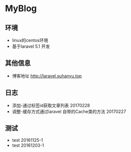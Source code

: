 # MyBlog

## 环境
* linux的centos环境
* 基于laravel 5.1 开发

## 其他信息
* 博客地址 http://laravel.suhanyu.top


## 日志
* 添加-通过标签id获取文章列表 20170228
* 调整-缓存方式通过laravel 自带的Cache类的方法 20170227


## 测试
* test 20161125-1
* test 20161203-1












